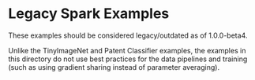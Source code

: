 # Legacy Spark Examples

These examples should be considered legacy/outdated as of 1.0.0-beta4.

Unlike the TinyImageNet and Patent Classifier examples, the examples in this directory do not use best practices for the
data pipelines and training (such as using gradient sharing instead of parameter averaging).
